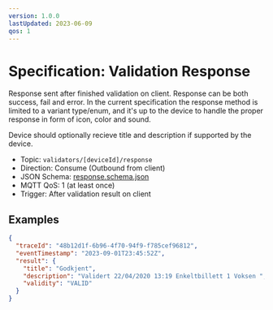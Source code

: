 ```yaml
---
version: 1.0.0
lastUpdated: 2023-06-09
qos: 1
---
```


# Specification: Validation Response

Response sent after finished validation on client. Response can be both success,
fail and error. In the current specification the response method is limited to a
variant type/enum, and it's up to the device to handle the proper response in
form of icon, color and sound.

Device should optionally recieve title and description if supported by the
device.

- Topic: `validators/[deviceId]/response`
- Direction: Consume (Outbound from client)
- JSON Schema: [response.schema.json](./response.schema.json)
- MQTT QoS: 1 (at least once)
- Trigger: After validation result on client

## Examples

```json
{
  "traceId": "48b12d1f-6b96-4f70-94f9-f785cef96812",
  "eventTimestamp": "2023-09-01T23:45:52Z",
  "result": {
    "title": "Godkjent",
    "description": "Validert 22/04/2020 13:19 Enkeltbillett 1 Voksen ",
    "validity": "VALID"
  }
}
```

